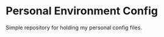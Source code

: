 Personal Environment Config
===================

Simple repository for holding my personal config files.
